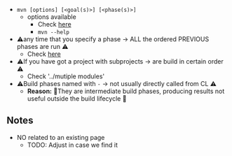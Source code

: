 * `mvn [options] [<goal(s)>] [<phase(s)>]`
  * options available
    * Check [here](https://maven.apache.org/ref/3.6.1/maven-embedder/cli.html)
    * `mvn --help`
* ⚠️any time that you specify a phase → ALL the ordered PREVIOUS phases are run ⚠️
  * Check [here](https://www.geeksforgeeks.org/maven-build-phases-and-basic-maven-commands/)
* ⚠️If you have got a project with subprojects → are build in certain order ⚠️
  * Check '../mutiple modules'
* ⚠️Build phases named with `-` → not usually directly called from CL ⚠️
  * **Reason:** 🧠They are intermediate build phases, producing results not useful outside the build lifecycle 🧠

## Notes
* NO related to an existing page
  * TODO: Adjust in case we find it
